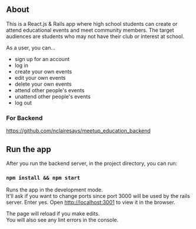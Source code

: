 ## About
This is a React.js & Rails app where high school students can create or attend educational events and meet community members. The target audiences are students who may not have their club or interest at school. 

As a user, you can...
+ sign up for an account
+ log in
+ create your own events
+ edit your own events
+ delete your own events
+ attend other people's events
+ unattend other people's events
+ log out

### For Backend
<https://github.com/nclairesays/meetup_education_backend>

## Run the app

After you run the backend server, in the project directory, you can run:

###  `npm install && npm start`

Runs the app in the development mode.<br>
It'll ask if you want to change ports since port 3000 will be used by the rails server.  Enter yes.
Open [http://localhost:3001](http://localhost:3001) to view it in the browser.

The page will reload if you make edits.<br>
You will also see any lint errors in the console.
